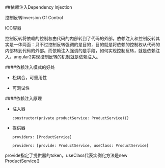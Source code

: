##依赖注入Dependency Injection

控制反转Inversion Of Control

IOC容器

控制反转将依赖的控制权由代码的内部转到了代码的外部。依赖注入和控制反转其实是一体两面：只不过控制反转强调的是目的，目的就是将依赖的控制权从代码的内部转到代码的外部。而依赖注入强调的是手段，如何实现控制反转，就是依赖注入。angular2实现控制反转的机制就是依赖注入。

####依赖注入模式的好处

- 松耦合，可重用性

- 可测试性



####依赖注入原理


- 注入器
    
    `constructor(private productService: ProductService){}`


- 提供器

    `providers: [ProductService]`
    
    `providers: [provide: ProductService, useClass: ProductService]`

provide指定了提供器的token，useClass代表实例化方法是new ProductService()











































































































































































































